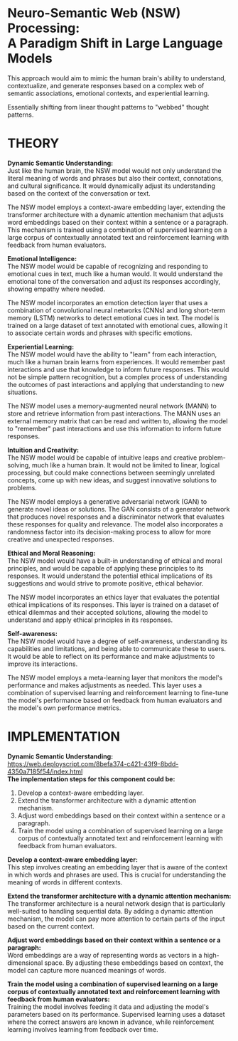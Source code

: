 # Neuro-Semantic Web (NSW) Processing:<br>A Paradigm Shift in Large Language Models
This approach would aim to mimic the human brain's ability to understand, contextualize, and generate responses based on a complex web of semantic associations, emotional          contexts, and experiential learning.<br>

Essentially shifting from linear thought patterns to "webbed" thought patterns.

# THEORY

**Dynamic Semantic Understanding:**<br>
Just like the human brain, the NSW model would not only understand the literal meaning of words and phrases but also their context, connotations, and cultural significance. It     would dynamically adjust its understanding based on the context of the conversation or text.<br>

The NSW model employs a context-aware embedding layer, extending the transformer architecture with a dynamic attention mechanism that adjusts word embeddings based on their context within a sentence or a paragraph. This mechanism is trained using a combination of supervised learning on a large corpus of contextually annotated text and reinforcement learning with feedback from human evaluators.

**Emotional Intelligence:**<br>
The NSW model would be capable of recognizing and responding to emotional cues in text, much like a human would. It would understand the emotional tone of the conversation and     adjust its responses accordingly, showing empathy where needed.<br>

The NSW model incorporates an emotion detection layer that uses a combination of convolutional neural networks (CNNs) and long short-term memory (LSTM) networks to detect emotional cues in text. The model is trained on a large dataset of text annotated with emotional cues, allowing it to associate certain words and phrases with specific emotions.

**Experiential Learning:**<br>
The NSW model would have the ability to "learn" from each interaction, much like a human brain learns from experiences. It would remember past interactions and use that            knowledge to inform future responses. This would not be simple pattern recognition, but a complex process of understanding the outcomes of past interactions and applying that      understanding to new situations.<br>

The NSW model uses a memory-augmented neural network (MANN) to store and retrieve information from past interactions. The MANN uses an external memory matrix that can be read and written to, allowing the model to "remember" past interactions and use this information to inform future responses.

**Intuition and Creativity:**<br>
The NSW model would be capable of intuitive leaps and creative problem-solving, much like a human brain. It would not be limited to linear, logical processing, but could make      connections between seemingly unrelated concepts, come up with new ideas, and suggest innovative solutions to problems.<br>

The NSW model employs a generative adversarial network (GAN) to generate novel ideas or solutions. The GAN consists of a generator network that produces novel responses and a discriminator network that evaluates these responses for quality and relevance. The model also incorporates a randomness factor into its decision-making process to allow for more creative and unexpected responses.

**Ethical and Moral Reasoning:**<br>
The NSW model would have a built-in understanding of ethical and moral principles, and would be capable of applying these principles to its responses. It would understand the      potential ethical implications of its suggestions and would strive to promote positive, ethical behavior.<br>

The NSW model incorporates an ethics layer that evaluates the potential ethical implications of its responses. This layer is trained on a dataset of ethical dilemmas and their accepted solutions, allowing the model to understand and apply ethical principles in its responses.

**Self-awareness:**<br>
The NSW model would have a degree of self-awareness, understanding its capabilities and limitations, and being able to communicate these to users. It would be able to reflect on   its performance and make adjustments to improve its interactions.<br>

The NSW model employs a meta-learning layer that monitors the model's performance and makes adjustments as needed. This layer uses a combination of supervised learning and reinforcement learning to fine-tune the model's performance based on feedback from human evaluators and the model's own performance metrics.

# IMPLEMENTATION

**Dynamic Semantic Understanding:**<br>
https://web.deployscript.com/8befa374-c421-43f9-8bdd-4350a7185f54/index.html<br>
**The implementation steps for this component could be:**

1. Develop a context-aware embedding layer.
2. Extend the transformer architecture with a dynamic attention mechanism.
3. Adjust word embeddings based on their context within a sentence or a paragraph.
4. Train the model using a combination of supervised learning on a large corpus of contextually annotated text and reinforcement learning with feedback from human evaluators.

**Develop a context-aware embedding layer:**<br>
This step involves creating an embedding layer that is aware of the context in which words and phrases are used. This is crucial for understanding the meaning of words in different contexts.

**Extend the transformer architecture with a dynamic attention mechanism:**<br>
The transformer architecture is a neural network design that is particularly well-suited to handling sequential data. By adding a dynamic attention mechanism, the model can pay more attention to certain parts of the input based on the current context.

**Adjust word embeddings based on their context within a sentence or a paragraph:**<br>
Word embeddings are a way of representing words as vectors in a high-dimensional space. By adjusting these embeddings based on context, the model can capture more nuanced meanings of words.

**Train the model using a combination of supervised learning on a large corpus of contextually annotated text and reinforcement learning with feedback from human evaluators:**<br> Training the model involves feeding it data and adjusting the model's parameters based on its performance. Supervised learning uses a dataset where the correct answers are known in advance, while reinforcement learning involves learning from feedback over time.
